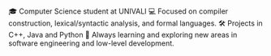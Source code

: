 🎓 Computer Science student at UNIVALI
💻 Focused on compiler construction, lexical/syntactic analysis, and formal languages.
🛠️ Projects in C++, Java and Python
🚀 Always learning and exploring new areas in software engineering and low-level development.
